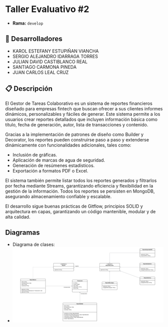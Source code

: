 # Taller Evaluativo #2

- **Rama:** `develop`

## 👥 Desarrolladores
- KAROL ESTEFANY ESTUPIÑAN VIANCHA
- SERGIO ALEJANDRO IDARRAGA TORRES
- JULIAN DAVID CASTIBLANCO REAL
- SANTIAGO CARMONA PINEDA
- JUAN CARLOS LEAL CRUZ

## 📋 Descripción
El Gestor de Tareas Colaborativo es un sistema de reportes financieros diseñado para empresas fintech que buscan ofrecer a sus clientes informes dinámicos, personalizables y fáciles de generar. Este sistema permite a los usuarios crear reportes detallados que incluyen información básica como título, fecha de generación, autor, lista de transacciones y contenido.

Gracias a la implementación de patrones de diseño como Builder y Decorator, los reportes pueden construirse paso a paso y extenderse dinámicamente con funcionalidades adicionales, tales como:
- Inclusión de gráficas.
- Aplicación de marcas de agua de seguridad.
- Generación de resúmenes estadísticos.
- Exportación a formatos PDF o Excel.

El sistema también permite listar todos los reportes generados y filtrarlos por fecha mediante Streams, garantizando eficiencia y flexibilidad en la gestión de la información. Todos los reportes se persisten en MongoDB, asegurando almacenamiento confiable y escalable.

El desarrollo sigue buenas prácticas de Gitflow, principios SOLID y arquitectura en capas, garantizando un código mantenible, modular y de alta calidad.

## Diagramas

- Diagrama de clases:
- ![Diagrama de Clases](docs/images/DiagramaClases.png)

